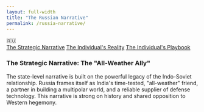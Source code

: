 ```yaml
---
layout: full-width
title: "The Russian Narrative"
permalink: /russia-narrative/
---
```


<div class="flag-container">
  <span title="Russia" role="img" aria-label="Russia Flag">🇷🇺</span>
</div>

<div class="master-detail-container">
  <div class="master-pane">
    <a href="#strategic" class="master-link active">The Strategic Narrative</a>
    <a href="#reality" class="master-link">The Individual's Reality</a>
    <a href="#playbook" class="master-link">The Individual's Playbook</a>
  </div>
  <div class="detail-pane">
    <div id="strategic" class="detail-content">
      <h3>The Strategic Narrative: The "All-Weather Ally"</h3>
      <p>The state-level narrative is built on the powerful legacy of the Indo-Soviet relationship. Russia frames itself as India's time-tested, "all-weather" friend, a partner in building a multipolar world, and a reliable supplier of defense technology. This narrative is strong on history and shared opposition to Western hegemony.</p>
    </div>
    <div id="reality" class="detail-content" style="display:none;">
      <h3>The Individual's Reality: Nostalgia Amidst Contradiction</h3>
      <p>The on-the-ground experience for an Indian in Russia is likely to be one of warmth and respect, but one that exists within a fog of strategic contradiction.</p>
      <ul>
        <li><strong>The Goodwill is Real and Deep:</strong> You will likely encounter a genuine and widespread warmth, particularly among the older generation. The phrase "Hindi-Russi Bhai Bhai" represents a real reservoir of positive feeling.</li>
        <li><strong>The Elephant in the Room (China):</strong> The primary source of friction is the unspoken strategic reality. While an individual Russian will be warm to you, the Russian *state* is now deeply aligned with China, India's primary adversary.</li>
        <li><strong>Suspicion of the West:</strong> You may encounter suspicion or hostility regarding India's growing partnership with the United States.</li>
      </ul>
    </div>
    <div id="playbook" class="detail-content" style="display:none;">
      <h3>The Individual's Playbook</h3>
      <ol>
        <li><strong>Lean into the History:</strong> The shared history of the Indo-Soviet friendship is your most powerful tool for building rapport. Acknowledging this legacy is a sign of respect and will be met with warmth.</li>
        <li><strong>Be a "Multipolar" Ambassador:</strong> Frame your own views and India's actions in the language of multipolarity and strategic autonomy. This is a language they understand and respect.</li>
        <li><strong>Avoid the China/US Debate (If Possible):</strong> You are unlikely to win an argument about Russia's relationship with China or its view of the US. It is often more pragmatic to steer conversations towards the direct India-Russia relationship.</li>
        <li><strong>Understand the Limits:</strong> Recognize that while the personal warmth is real, the geopolitical realities impose a hard ceiling on the relationship. Enjoy the goodwill, but be realistic about the powerful external forces at play.</li>
      </ol>
    </div>
  </div>
</div>

<script>
  const links = document.querySelectorAll('.master-link');
  const contents = document.querySelectorAll('.detail-content');

  links.forEach(link => {
    link.addEventListener('click', function(e) {
      e.preventDefault();
      const targetId = this.getAttribute('href').substring(1);

      links.forEach(l => l.classList.remove('active'));
      this.classList.add('active');

      contents.forEach(content => {
        if (content.id === targetId) {
          content.style.display = 'block';
        } else {
          content.style.display = 'none';
        }
      });
    });
  });
</script>